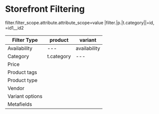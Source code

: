 # Storefront Filtering
filter.filter_scope.attribute.attribute_scope=value
|filter.|p.|t.category||=id, =id1__id2

| Filter Type | product | variant |
| ----------- | ------- | ------- |
|Availability|   ---    |availability|
|Category|t.category|---|price|
|Price|
|Product tags|
|Product type|
|Vendor|
|Variant options|
|Metafields|
